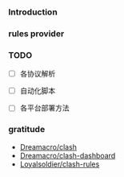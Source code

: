 ### Introduction

### rules provider

### TODO

- [ ] 各协议解析 

- [ ] 自动化脚本

- [ ] 各平台部署方法

### gratitude

* [Dreamacro/clash](https://github.com/Dreamacro/clash)
* [Dreamacro/clash-dashboard](https://github.com/Dreamacro/clash-dashboard)
* [Loyalsoldier/clash-rules](https://github.com/Loyalsoldier/clash-rules)
